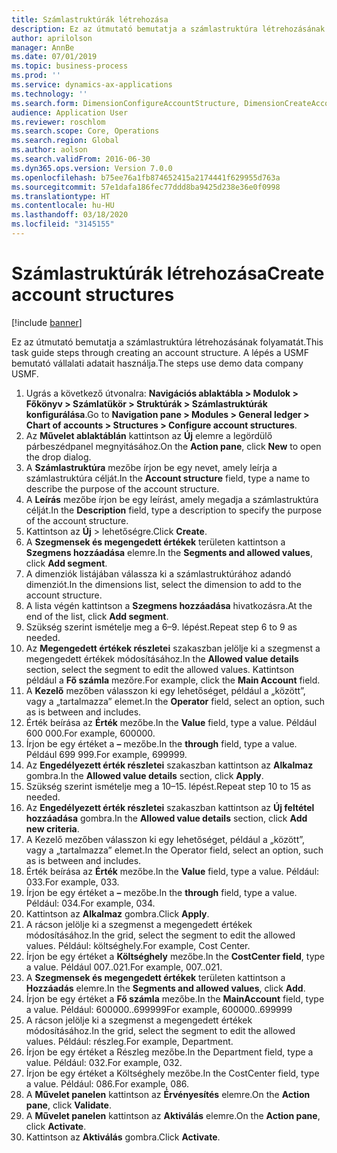 ```yaml
---
title: Számlastruktúrák létrehozása
description: Ez az útmutató bemutatja a számlastruktúra létrehozásának folyamatát.
author: aprilolson
manager: AnnBe
ms.date: 07/01/2019
ms.topic: business-process
ms.prod: ''
ms.service: dynamics-ax-applications
ms.technology: ''
ms.search.form: DimensionConfigureAccountStructure, DimensionCreateAccountStructure, DimensionHierarchyAddLevel, DimensionHierarchyConstraintActivate
audience: Application User
ms.reviewer: roschlom
ms.search.scope: Core, Operations
ms.search.region: Global
ms.author: aolson
ms.search.validFrom: 2016-06-30
ms.dyn365.ops.version: Version 7.0.0
ms.openlocfilehash: b75ee76a1fb874652415a2174441f629955d763a
ms.sourcegitcommit: 57e1dafa186fec77ddd8ba9425d238e36e0f0998
ms.translationtype: HT
ms.contentlocale: hu-HU
ms.lasthandoff: 03/18/2020
ms.locfileid: "3145155"
---
```

# <a name="create-account-structures"></a><span data-ttu-id="f9e43-103">Számlastruktúrák létrehozása</span><span class="sxs-lookup"><span data-stu-id="f9e43-103">Create account structures</span></span>

[!include [banner](../../includes/banner.md)]

<span data-ttu-id="f9e43-104">Ez az útmutató bemutatja a számlastruktúra létrehozásának folyamatát.</span><span class="sxs-lookup"><span data-stu-id="f9e43-104">This task guide steps through creating an account structure.</span></span> <span data-ttu-id="f9e43-105">A lépés a USMF bemutató vállalati adatait használja.</span><span class="sxs-lookup"><span data-stu-id="f9e43-105">The steps use demo data company USMF.</span></span>

1. <span data-ttu-id="f9e43-106">Ugrás a következő útvonalra: **Navigációs ablaktábla > Modulok > Főkönyv > Számlatükör > Struktúrák > Számlastruktúrák konfigurálása**.</span><span class="sxs-lookup"><span data-stu-id="f9e43-106">Go to **Navigation pane > Modules > General ledger > Chart of accounts > Structures > Configure account structures**.</span></span>
2. <span data-ttu-id="f9e43-107">Az **Művelet ablaktáblán** kattintson az **Új** elemre a legördülő párbeszédpanel megnyitásához.</span><span class="sxs-lookup"><span data-stu-id="f9e43-107">On the **Action pane**, click **New** to open the drop dialog.</span></span>
3. <span data-ttu-id="f9e43-108">A **Számlastruktúra** mezőbe írjon be egy nevet, amely leírja a számlastruktúra célját.</span><span class="sxs-lookup"><span data-stu-id="f9e43-108">In the **Account structure** field, type a name to describe the purpose of the account structure.</span></span>
4. <span data-ttu-id="f9e43-109">A **Leírás** mezőbe írjon be egy leírást, amely megadja a számlastruktúra célját.</span><span class="sxs-lookup"><span data-stu-id="f9e43-109">In the **Description** field, type a description to specify the purpose of the account structure.</span></span>
5. <span data-ttu-id="f9e43-110">Kattintson az **Új** > lehetőségre.</span><span class="sxs-lookup"><span data-stu-id="f9e43-110">Click **Create**.</span></span>
6. <span data-ttu-id="f9e43-111">A **Szegmensek és megengedett értékek** területen kattintson a **Szegmens hozzáadása** elemre.</span><span class="sxs-lookup"><span data-stu-id="f9e43-111">In the **Segments and allowed values**, click **Add segment**.</span></span>
7. <span data-ttu-id="f9e43-112">A dimenziók listájában válassza ki a számlastruktúrához adandó dimenziót.</span><span class="sxs-lookup"><span data-stu-id="f9e43-112">In the dimensions list, select the dimension to add to the account structure.</span></span>
8. <span data-ttu-id="f9e43-113">A lista végén kattintson a **Szegmens hozzáadása** hivatkozásra.</span><span class="sxs-lookup"><span data-stu-id="f9e43-113">At the end of the list, click **Add segment**.</span></span>
9. <span data-ttu-id="f9e43-114">Szükség szerint ismételje meg a 6–9. lépést.</span><span class="sxs-lookup"><span data-stu-id="f9e43-114">Repeat step 6 to 9 as needed.</span></span>
10. <span data-ttu-id="f9e43-115">Az **Megengedett értékek részletei** szakaszban jelölje ki a szegmenst a megengedett értékek módosításához.</span><span class="sxs-lookup"><span data-stu-id="f9e43-115">In the **Allowed value details** section, select the segment to edit the allowed values.</span></span>
    <span data-ttu-id="f9e43-116">Kattintson például a **Fő számla** mezőre.</span><span class="sxs-lookup"><span data-stu-id="f9e43-116">For example, click the **Main Account** field.</span></span>  
11. <span data-ttu-id="f9e43-117">A **Kezelő** mezőben válasszon ki egy lehetőséget, például a „között”, vagy a „tartalmazza” elemet.</span><span class="sxs-lookup"><span data-stu-id="f9e43-117">In the **Operator** field, select an option, such as is between and includes.</span></span>
12. <span data-ttu-id="f9e43-118">Érték beírása az **Érték** mezőbe.</span><span class="sxs-lookup"><span data-stu-id="f9e43-118">In the **Value** field, type a value.</span></span> <span data-ttu-id="f9e43-119">Például 600 000.</span><span class="sxs-lookup"><span data-stu-id="f9e43-119">For example, 600000.</span></span>  
13. <span data-ttu-id="f9e43-120">Írjon be egy értéket a **–** mezőbe.</span><span class="sxs-lookup"><span data-stu-id="f9e43-120">In the **through** field, type a value.</span></span> <span data-ttu-id="f9e43-121">Például 699 999.</span><span class="sxs-lookup"><span data-stu-id="f9e43-121">For example, 699999.</span></span>  
14. <span data-ttu-id="f9e43-122">Az **Engedélyezett érték részletei** szakaszban kattintson az **Alkalmaz** gombra.</span><span class="sxs-lookup"><span data-stu-id="f9e43-122">In the **Allowed value details** section, click **Apply**.</span></span>
15. <span data-ttu-id="f9e43-123">Szükség szerint ismételje meg a 10–15. lépést.</span><span class="sxs-lookup"><span data-stu-id="f9e43-123">Repeat step 10 to 15 as needed.</span></span>  
16. <span data-ttu-id="f9e43-124">Az **Engedélyezett érték részletei** szakaszban kattintson az **Új feltétel hozzáadása** gombra.</span><span class="sxs-lookup"><span data-stu-id="f9e43-124">In the **Allowed value details** section, click **Add new criteria**.</span></span>
17. <span data-ttu-id="f9e43-125">A Kezelő mezőben válasszon ki egy lehetőséget, például a „között”, vagy a „tartalmazza” elemet.</span><span class="sxs-lookup"><span data-stu-id="f9e43-125">In the Operator field, select an option, such as is between and includes.</span></span>
18. <span data-ttu-id="f9e43-126">Érték beírása az **Érték** mezőbe.</span><span class="sxs-lookup"><span data-stu-id="f9e43-126">In the **Value** field, type a value.</span></span> <span data-ttu-id="f9e43-127">Például: 033.</span><span class="sxs-lookup"><span data-stu-id="f9e43-127">For example, 033.</span></span>  
19. <span data-ttu-id="f9e43-128">Írjon be egy értéket a **–** mezőbe.</span><span class="sxs-lookup"><span data-stu-id="f9e43-128">In the **through** field, type a value.</span></span> <span data-ttu-id="f9e43-129">Például: 034.</span><span class="sxs-lookup"><span data-stu-id="f9e43-129">For example, 034.</span></span>  
20. <span data-ttu-id="f9e43-130">Kattintson az **Alkalmaz** gombra.</span><span class="sxs-lookup"><span data-stu-id="f9e43-130">Click **Apply**.</span></span>
21. <span data-ttu-id="f9e43-131">A rácson jelölje ki a szegmenst a megengedett értékek módosításához.</span><span class="sxs-lookup"><span data-stu-id="f9e43-131">In the grid, select the segment to edit the allowed values.</span></span> <span data-ttu-id="f9e43-132">Például: költséghely.</span><span class="sxs-lookup"><span data-stu-id="f9e43-132">For example, Cost Center.</span></span>  
22. <span data-ttu-id="f9e43-133">Írjon be egy értéket a **Költséghely** mezőbe.</span><span class="sxs-lookup"><span data-stu-id="f9e43-133">In the **CostCenter field**, type a value.</span></span> <span data-ttu-id="f9e43-134">Például 007..021.</span><span class="sxs-lookup"><span data-stu-id="f9e43-134">For example, 007..021.</span></span>  
23. <span data-ttu-id="f9e43-135">A **Szegmensek és megengedett értékek** területen kattintson a **Hozzáadás** elemre.</span><span class="sxs-lookup"><span data-stu-id="f9e43-135">In the **Segments and allowed values**, click **Add**.</span></span>
24. <span data-ttu-id="f9e43-136">Írjon be egy értéket a **Fő számla** mezőbe.</span><span class="sxs-lookup"><span data-stu-id="f9e43-136">In the **MainAccount** field, type a value.</span></span> <span data-ttu-id="f9e43-137">Például: 600000..699999</span><span class="sxs-lookup"><span data-stu-id="f9e43-137">For example, 600000..699999</span></span>  
25. <span data-ttu-id="f9e43-138">A rácson jelölje ki a szegmenst a megengedett értékek módosításához.</span><span class="sxs-lookup"><span data-stu-id="f9e43-138">In the grid, select the segment to edit the allowed values.</span></span> <span data-ttu-id="f9e43-139">Például: részleg.</span><span class="sxs-lookup"><span data-stu-id="f9e43-139">For example, Department.</span></span>  
26. <span data-ttu-id="f9e43-140">Írjon be egy értéket a Részleg mezőbe.</span><span class="sxs-lookup"><span data-stu-id="f9e43-140">In the Department field, type a value.</span></span> <span data-ttu-id="f9e43-141">Például: 032.</span><span class="sxs-lookup"><span data-stu-id="f9e43-141">For example, 032.</span></span>  
27. <span data-ttu-id="f9e43-142">Írjon be egy értéket a Költséghely mezőbe.</span><span class="sxs-lookup"><span data-stu-id="f9e43-142">In the CostCenter field, type a value.</span></span> <span data-ttu-id="f9e43-143">Például: 086.</span><span class="sxs-lookup"><span data-stu-id="f9e43-143">For example, 086.</span></span>  
28. <span data-ttu-id="f9e43-144">A **Művelet panelen** kattintson az **Érvényesítés** elemre.</span><span class="sxs-lookup"><span data-stu-id="f9e43-144">On the **Action pane**, click **Validate**.</span></span>
29. <span data-ttu-id="f9e43-145">A **Művelet panelen** kattintson az **Aktiválás** elemre.</span><span class="sxs-lookup"><span data-stu-id="f9e43-145">On the **Action pane**, click **Activate**.</span></span>
30. <span data-ttu-id="f9e43-146">Kattintson az **Aktiválás** gombra.</span><span class="sxs-lookup"><span data-stu-id="f9e43-146">Click **Activate**.</span></span>

